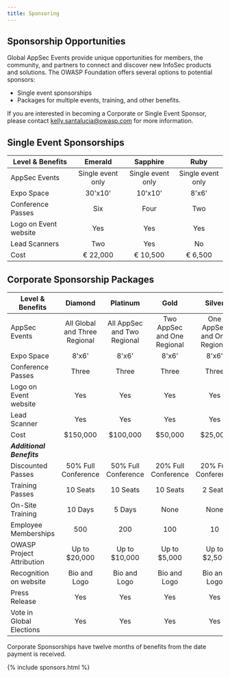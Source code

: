 ```yaml
---
title: Sponsoring
---
```


## Sponsorship Opportunities

Global AppSec Events provide unique opportunities for members, the community, and partners to connect and discover new InfoSec products and solutions. The OWASP Foundation offers several options to potential sponsors:

* Single event sponsorships
* Packages for multiple events, training, and other benefits.

If you are interested in becoming a Corporate or Single Event Sponsor, please contact
[kelly.santalucia@owasp.com](mailto:kelly.santalucia@owasp.com?subject=Sponsorship%20Interest) for more information.

## Single Event Sponsorships

| Level & Benefits | Emerald | Sapphire | Ruby |
| ----- | :-----: | :-----: | :-----: |
| AppSec Events | Single event only | Single event only | Single event only |
| Expo Space | 30'x10' | 10'x10' | 8'x6'|
| Conference Passes | Six  | Four  | Two  |
| Logo on Event website | Yes | Yes | Yes |
| Lead Scanners | Two | Yes | No |
| Cost | &euro; 22,000| &euro; 10,500 | &euro; 6,500 |


## Corporate Sponsorship Packages

| Level & Benefits | Diamond | Platinum | Gold | Silver |
| ----- | :-----: | :-----: | :-----: | :-----: |
| AppSec Events | All Global and Three Regional | All AppSec and Two Regional | Two AppSec and One Regional | One AppSec and One Regional |
| Expo Space | 8'x6'| 8'x6'| 8'x6'| 8'x6'|
| Conference Passes | Three  | Three  | Three  | Three  |
| Logo on Event website | Yes | Yes | Yes | Yes |
| Lead Scanner | Yes | Yes | Yes | Yes |
| Cost | $150,000 | $100,000 | $50,000 | $25,000 |
| ***Additional Benefits*** | | | |
| Discounted Passes | 50% Full Conference | 50% Full Conference | 20% Full Conference | 20% Full Conference |
| Training Passes | 10 Seats |10 Seats |10 Seats |2 Seats |
| On-Site Training | 10 Days | 5 Days | None| None |
| Employee Memberships| 500 | 200 | 100 | 10 |
| OWASP Project Attribution | Up to $20,000 | Up to $10,000 | Up to $5,000 | Up to $2,500 |
| Recognition on website | Bio and Logo | Bio and Logo | Bio and Logo | Bio and Logo |
| Press Release | Yes | Yes | Yes | Yes |
| Vote in Global Elections | Yes | Yes | Yes | Yes |

Corporate Sponsorships have twelve months of benefits from the date payment is received.

{% include sponsors.html %}
